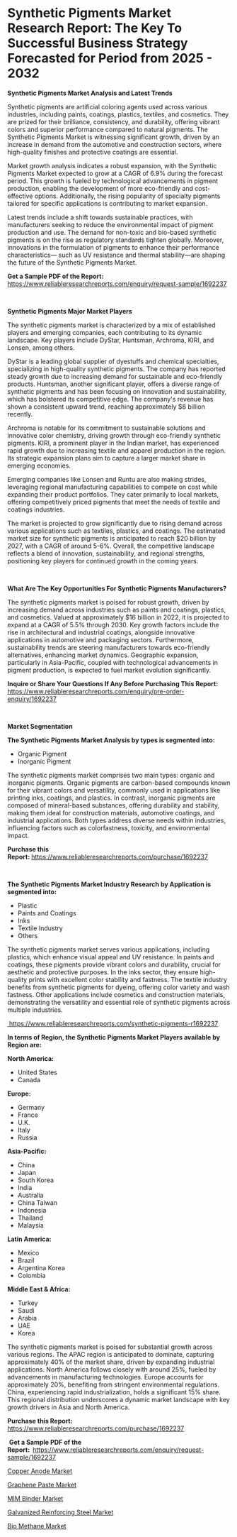 <p><h1>Synthetic Pigments Market Research Report: The Key To Successful Business Strategy Forecasted for Period from 2025 - 2032</h1></p><p><strong>Synthetic Pigments Market Analysis and Latest Trends</strong></p>
<p><p>Synthetic pigments are artificial coloring agents used across various industries, including paints, coatings, plastics, textiles, and cosmetics. They are prized for their brilliance, consistency, and durability, offering vibrant colors and superior performance compared to natural pigments. The Synthetic Pigments Market is witnessing significant growth, driven by an increase in demand from the automotive and construction sectors, where high-quality finishes and protective coatings are essential.</p><p>Market growth analysis indicates a robust expansion, with the Synthetic Pigments Market expected to grow at a CAGR of 6.9% during the forecast period. This growth is fueled by technological advancements in pigment production, enabling the development of more eco-friendly and cost-effective options. Additionally, the rising popularity of specialty pigments tailored for specific applications is contributing to market expansion.</p><p>Latest trends include a shift towards sustainable practices, with manufacturers seeking to reduce the environmental impact of pigment production and use. The demand for non-toxic and bio-based synthetic pigments is on the rise as regulatory standards tighten globally. Moreover, innovations in the formulation of pigments to enhance their performance characteristics— such as UV resistance and thermal stability—are shaping the future of the Synthetic Pigments Market.</p></p>
<p><strong>Get a Sample PDF of the Report:&nbsp;</strong> <a href="https://www.reliableresearchreports.com/enquiry/request-sample/1692237?utm_campaign=10&utm_medium=2&utm_source=Github&utm_content=ia&utm_term=02042025&utm_id=synthetic-pigments">https://www.reliableresearchreports.com/enquiry/request-sample/1692237</a></p>
<p>&nbsp;</p>
<p><strong>Synthetic Pigments Major Market Players</strong></p>
<p><p>The synthetic pigments market is characterized by a mix of established players and emerging companies, each contributing to its dynamic landscape. Key players include DyStar, Huntsman, Archroma, KIRI, and Lonsen, among others. </p><p>DyStar is a leading global supplier of dyestuffs and chemical specialties, specializing in high-quality synthetic pigments. The company has reported steady growth due to increasing demand for sustainable and eco-friendly products. Huntsman, another significant player, offers a diverse range of synthetic pigments and has been focusing on innovation and sustainability, which has bolstered its competitive edge. The company's revenue has shown a consistent upward trend, reaching approximately $8 billion recently.</p><p>Archroma is notable for its commitment to sustainable solutions and innovative color chemistry, driving growth through eco-friendly synthetic pigments. KIRI, a prominent player in the Indian market, has experienced rapid growth due to increasing textile and apparel production in the region. Its strategic expansion plans aim to capture a larger market share in emerging economies.</p><p>Emerging companies like Lonsen and Runtu are also making strides, leveraging regional manufacturing capabilities to compete on cost while expanding their product portfolios. They cater primarily to local markets, offering competitively priced pigments that meet the needs of textile and coatings industries.</p><p>The market is projected to grow significantly due to rising demand across various applications such as textiles, plastics, and coatings. The estimated market size for synthetic pigments is anticipated to reach $20 billion by 2027, with a CAGR of around 5-6%. Overall, the competitive landscape reflects a blend of innovation, sustainability, and regional strengths, positioning key players for continued growth in the coming years.</p></p>
<p>&nbsp;</p>
<p><strong>What Are The Key Opportunities For Synthetic Pigments Manufacturers?</strong></p>
<p><p>The synthetic pigments market is poised for robust growth, driven by increasing demand across industries such as paints and coatings, plastics, and cosmetics. Valued at approximately $16 billion in 2022, it is projected to expand at a CAGR of 5.5% through 2030. Key growth factors include the rise in architectural and industrial coatings, alongside innovative applications in automotive and packaging sectors. Furthermore, sustainability trends are steering manufacturers towards eco-friendly alternatives, enhancing market dynamics. Geographic expansion, particularly in Asia-Pacific, coupled with technological advancements in pigment production, is expected to fuel market evolution significantly.</p></p>
<p><strong>Inquire or Share Your Questions If Any Before Purchasing This Report:</strong> <a href="https://www.reliableresearchreports.com/enquiry/pre-order-enquiry/1692237?utm_campaign=10&utm_medium=2&utm_source=Github&utm_content=ia&utm_term=02042025&utm_id=synthetic-pigments">https://www.reliableresearchreports.com/enquiry/pre-order-enquiry/1692237</a></p>
<p>&nbsp;</p>
<p><strong>Market Segmentation</strong></p>
<p><strong>The Synthetic Pigments Market Analysis by types is segmented into:</strong></p>
<p><ul><li>Organic Pigment</li><li>Inorganic Pigment</li></ul></p>
<p><p>The synthetic pigments market comprises two main types: organic and inorganic pigments. Organic pigments are carbon-based compounds known for their vibrant colors and versatility, commonly used in applications like printing inks, coatings, and plastics. In contrast, inorganic pigments are composed of mineral-based substances, offering durability and stability, making them ideal for construction materials, automotive coatings, and industrial applications. Both types address diverse needs within industries, influencing factors such as colorfastness, toxicity, and environmental impact.</p></p>
<p><strong>Purchase this Report:&nbsp;</strong><a href="https://www.reliableresearchreports.com/purchase/1692237?utm_campaign=10&utm_medium=2&utm_source=Github&utm_content=ia&utm_term=02042025&utm_id=synthetic-pigments">https://www.reliableresearchreports.com/purchase/1692237</a></p>
<p>&nbsp;</p>
<p><strong>The Synthetic Pigments Market Industry Research by Application is segmented into:</strong></p>
<p><ul><li>Plastic</li><li>Paints and Coatings</li><li>Inks</li><li>Textile Industry</li><li>Others</li></ul></p>
<p><p>The synthetic pigments market serves various applications, including plastics, which enhance visual appeal and UV resistance. In paints and coatings, these pigments provide vibrant colors and durability, crucial for aesthetic and protective purposes. In the inks sector, they ensure high-quality prints with excellent color stability and fastness. The textile industry benefits from synthetic pigments for dyeing, offering color variety and wash fastness. Other applications include cosmetics and construction materials, demonstrating the versatility and essential role of synthetic pigments across multiple industries.</p></p>
<p><a href="https://www.reliableresearchreports.com/synthetic-pigments-r1692237?utm_campaign=10&utm_medium=2&utm_source=Github&utm_content=ia&utm_term=02042025&utm_id=synthetic-pigments">&nbsp;https://www.reliableresearchreports.com/synthetic-pigments-r1692237</a></p>
<p><strong>In terms of Region, the Synthetic Pigments Market Players available by Region are:</strong></p>
<p>
    <p> <strong> North America: </strong>
        <ul>
            <li>United States</li>
            <li>Canada</li>
        </ul>
        </p> 
    <p> <strong> Europe: </strong>
        <ul>
            <li>Germany</li>
            <li>France</li>
            <li>U.K.</li>
            <li>Italy</li>
            <li>Russia</li>
        </ul>
        </p> 
    <p> <strong> Asia-Pacific: </strong>
        <ul>
            <li>China</li>
            <li>Japan</li>
            <li>South Korea</li>
            <li>India</li>
            <li>Australia</li>
            <li>China Taiwan</li>
            <li>Indonesia</li>
            <li>Thailand</li>
            <li>Malaysia</li>
        </ul>
        </p> 
    <p> <strong> Latin America: </strong>
        <ul>
            <li>Mexico</li>
            <li>Brazil</li>
            <li>Argentina Korea</li>
            <li>Colombia</li>
        </ul>
        </p> 
    <p> <strong> Middle East & Africa: </strong>
        <ul>
            <li>Turkey</li>
            <li>Saudi</li>
            <li>Arabia</li>
            <li>UAE</li>
            <li>Korea</li>
        </ul>
    </p>
    </p>
<p><p>The synthetic pigments market is poised for substantial growth across various regions. The APAC region is anticipated to dominate, capturing approximately 40% of the market share, driven by expanding industrial applications. North America follows closely with around 25%, fueled by advancements in manufacturing technologies. Europe accounts for approximately 20%, benefiting from stringent environmental regulations. China, experiencing rapid industrialization, holds a significant 15% share. This regional distribution underscores a dynamic market landscape with key growth drivers in Asia and North America.</p></p>
<p><strong>Purchase this Report: </strong><a href="https://www.reliableresearchreports.com/purchase/1692237?utm_campaign=10&utm_medium=2&utm_source=Github&utm_content=ia&utm_term=02042025&utm_id=synthetic-pigments">https://www.reliableresearchreports.com/purchase/1692237</a></p>
<p>&nbsp;<strong>Get a Sample PDF of the Report:&nbsp;&nbsp;</strong><a href="https://www.reliableresearchreports.com/enquiry/request-sample/1692237?utm_campaign=10&utm_medium=2&utm_source=Github&utm_content=ia&utm_term=02042025&utm_id=synthetic-pigments">https://www.reliableresearchreports.com/enquiry/request-sample/1692237</a></p>
<p><strong></strong></p>
<p><p><a href="https://github.com/guzasbahsas/Market-Research-Report-List-1/blob/main/copper-anode-market.md?utm_campaign=10&utm_medium=2&utm_source=Github&utm_content=ia&utm_term=02042025&utm_id=synthetic-pigments">Copper Anode Market</a></p><p><a href="https://github.com/rokiahgrendy/Market-Research-Report-List-1/blob/main/graphene-paste-market.md?utm_campaign=10&utm_medium=2&utm_source=Github&utm_content=ia&utm_term=02042025&utm_id=synthetic-pigments">Graphene Paste Market</a></p><p><a href="https://github.com/steegwajma22/Market-Research-Report-List-1/blob/main/mim-binder-market.md?utm_campaign=10&utm_medium=2&utm_source=Github&utm_content=ia&utm_term=02042025&utm_id=synthetic-pigments">MIM Binder Market</a></p><p><a href="https://github.com/weisonmanych/Market-Research-Report-List-1/blob/main/galvanized-reinforcing-steel-market.md?utm_campaign=10&utm_medium=2&utm_source=Github&utm_content=ia&utm_term=02042025&utm_id=synthetic-pigments">Galvanized Reinforcing Steel Market</a></p><p><a href="https://github.com/nagateyisu29/Market-Research-Report-List-1/blob/main/bio-methane-market.md?utm_campaign=10&utm_medium=2&utm_source=Github&utm_content=ia&utm_term=02042025&utm_id=synthetic-pigments">Bio Methane Market</a></p></p>